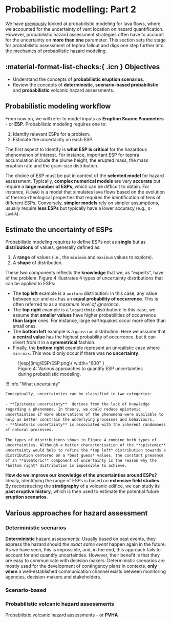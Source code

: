 # Probabilistic modelling: Part 2

We have [previously](Hazard_probabilistic1.md) looked at probabilistic modeling for lava flows, where we accounted for the uncertainty of vent location on hazard quantification. However, probabilistic hazard assessment strategies often have to account for the uncertainty on **more than one** parameter. This section sets the stage for probabilistic assessment of tephra fallout and digs one step further into the mechanics of probabilistic hazard modeling.

## :material-format-list-checks:{ .icn } Objectives

- Understand the concepts of **probabilistic eruption scenarios**.
- Review the concepts of **deterministic**, **scenario-based probabilistic** and **probabilistic** volcanic hazard assessments.
  
## Probabilistic modeling workflow 

From now on, we will refer to model inputs as **Eruption Source Parameters** - or **ESP**. Probabilistic modeling requires one to:

1. Identify relevant ESPs for a problem.
2. Estimate the uncertainty on each ESP.



The first aspect to identify is **what ESP is critical** for the hazardous phenomenon of interest. For instance, important ESP for tephra accumulation include the plume height, the erupted mass, the mass eruption rate and the grain-size distribution. 

The choice of ESP must be put in context of the **selected model** for hazard assessment. Typically, **complex numerical models** are very **accurate** but require a **large number of ESPs**, which can be difficult to obtain. For instance, `FLOWGO` is a model that simulates lava flows based on the evolution of thermo-rheological properties that requires the identification of tens of different ESPs. Conversely, **simpler models** rely on simpler assumptions, usually require **less ESPs** but typically have a lower accuracy (e.g., `Q-LavHA`).



## Estimate the uncertainty of ESPs 

Probabilistic modeling requires to define ESPs not as **single** but as **distributions** of values, generally defined as:

1. A **range** of values (i.e., the `minimum` and `maximum` values to explore).
2. A **shape** of distribution. 

These two components reflects the **knowledge** that we, as "experts", have of the problem. Figure 4 illustrates 4 types of uncertainty distributions that can be applied to ESPs:

- The **top left** example is a `uniform` distribution: In this case, any value between `min` and `max` has an **equal probability of occurrence**. This is often referred to as a *maximum level of ignorance*. 
- The **top right** example is a `logarithmic` distribution: In this case, we assume that **smaller values** have higher probabilities of occurrence **than larger** ones. For instance, large earthquakes occur more often than small ones. 
- The **bottom left** example is a `gaussian` distribution: Here we assume that **a central value** has the highest probability of occurrence, but it can divert from it in a **symmetrical** fashion.
- Finally, the **bottom right** example represent an unrealistic case where `min`=`max`. This would only occur if there was **no uncertainty**.

<figure markdown>
  ![esp](img/ESP/ESP.png){ width="600" }
  <figcaption>Figure 4: Various approaches to quantify ESP uncertainties during probabilistic modeling.</figcaption>
</figure>


!!! info "What uncertainty"

    Conceptually, uncertainties can be classified in two categories:

    - **Epistemic uncertainty**  derives from the lack of knowledge regarding a phenomena. In theory, we could reduce epistemic uncertainties if more observations of the phenomena were available to help us better constrain the underlying processes and behaviours.
    - **Aleatoric uncertainty** is associated with the inherent randomness of natural processes. 

    The types of distributions shown in Figure 4 combine both types of uncertainties. Although a better characterisation of the **epistemic** uncertainty would help to refine the *top left* distribution towards a distribution centered on a *best guess* values, the constant presence of an **aleatoric** component of uncertainty is the reason why the *bottom right* distribution is impossible to achieve.

**How do we improve our knowledge of the uncertainties around ESPs?** Ideally, identifying the range of ESPs is based on **extensive field studies**. By reconstructing the **stratigraphy** of a volcanic edifice, we can study its **past eruptive history**, which is then used to estimate the potential future **eruption scenarios**. 


## Various approaches for hazard assessment

### Deterministic scenarios

**Deterministic** hazard assessments: Usually based on past events, they express the hazard should *the exact same event* happen again in the future. As we have seen, this is impossible, and, in the end, this approach fails to account for and quantify uncertainties. However, their benefit is that they are easy to communicate with decision makers. Deterministic scenarios are mostly used for the development of contingency plans in contexts, **only when** a well-established communication channel exists between monitoring agencies, decision-makers and stakeholders. 

### Scenario-based 

### Probabilistic volcanic hazard assessments

Probabilistic volcanic hazard assessments - or **PVHA**





